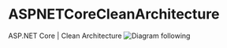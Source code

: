 # ASPNETCoreCleanArchitecture
ASP.NET Core | Clean Architecture
![Diagram following](https://docs.microsoft.com/en-us/dotnet/architecture/modern-web-apps-azure/media/image5-9.png)
